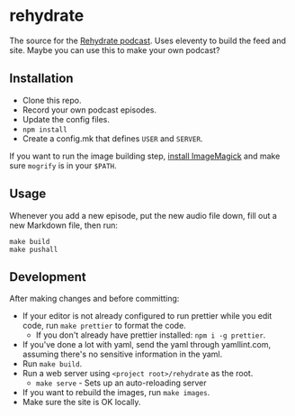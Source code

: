 # rehydrate

The source for the [Rehydrate podcast](https://rehydrate.space/). Uses eleventy to build the feed and site. Maybe you can use this to make your own podcast?

## Installation

- Clone this repo.
- Record your own podcast episodes.
- Update the config files.
- `npm install`
- Create a config.mk that defines `USER` and `SERVER`.

If you want to run the image building step, [install ImageMagick](https://imagemagick.org/script/download.php) and make sure `mogrify` is in your `$PATH`.

## Usage

Whenever you add a new episode, put the new audio file down, fill out a new Markdown file, then run:

    make build
    make pushall

## Development

After making changes and before committing:

- If your editor is not already configured to run prettier while you edit code, run `make prettier` to format the code.
  - If you don't already have prettier installed: `npm i -g prettier`.
- If you've done a lot with yaml, send the yaml through yamllint.com, assuming there's no sensitive information in the yaml.
- Run `make build`.
- Run a web server using `<project root>/rehydrate` as the root.
  - `make serve` - Sets up an auto-reloading server
- If you want to rebuild the images, run `make images`.
- Make sure the site is OK locally.
